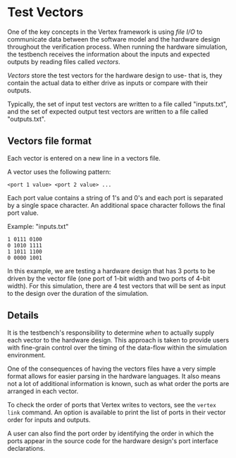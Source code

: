 # Test Vectors

One of the key concepts in the Vertex framework is using _file I/O_ to communicate data between the software model and the hardware design throughout the verification process. When running the hardware simulation, the testbench receives the information about the inputs and expected outputs by reading files called _vectors_.

_Vectors_ store the test vectors for the hardware design to use- that is, they contain the actual data to either drive as inputs or compare with their outputs.

Typically, the set of input test vectors are written to a file called "inputs.txt", and the set of expected output test vectors are written to a file called "outputs.txt".

## Vectors file format

Each vector is entered on a new line in a vectors file.

A vector uses the following pattern:

```
<port 1 value> <port 2 value> ...
```

Each port value contains a string of 1's and 0's and each port is separated by a single space character. An additional space character follows the final port value.

Example: "inputs.txt"

```
1 0111 0100 
0 1010 1111 
1 1011 1100 
0 0000 1001
```

In this example, we are testing a hardware design that has 3 ports to be driven by the vector file (one port of 1-bit width and two ports of 4-bit width). For this simulation, there are 4 test vectors that will be sent as input to the design over the duration of the simulation.

## Details

It is the testbench's responsibility to determine _when_ to actually supply each vector to the hardware design. This approach is taken to provide users with fine-grain control over the timing of the data-flow within the simulation environment.

One of the consequences of having the vectors files have a very simple format allows for easier parsing in the hardware languages. It also means not a lot of additional information is known, such as what order the ports are arranged in each vector.

To check the order of ports that Vertex writes to vectors, see the `vertex link` command. An option is available to print the list of ports in their vector order for inputs and outputs. 

A user can also find the port order by identifying the order in which the ports appear in the source code for the hardware design's port interface declarations.